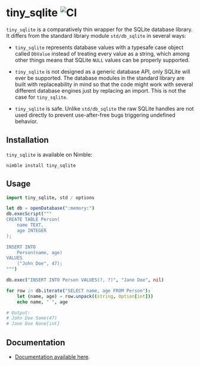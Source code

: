# tiny_sqlite ![CI](https://github.com/GULPF/nimquery/workflows/CI/badge.svg)

`tiny_sqlite` is a comparatively thin wrapper for the SQLite database library. It differs from the standard library module `std/db_sqlite` in several ways:

- `tiny_sqlite` represents database values with a typesafe case object called `DbValue` instead of treating every value as a string, which among other things means that SQLite `NULL` values can be properly supported.

- `tiny_sqlite` is not designed as a generic database API, only SQLite will ever be supported. The database modules in the standard library are built with replaceability in mind so that the code might work with several different database engines just by replacing an import. This is not the case for `tiny_sqlite`.

- `tiny_sqlite` is safe. Unlike `std/db_sqlite` the raw SQLite handles are not used directly to prevent use-after-free bugs triggering undefined behavior.

## Installation

`tiny_sqlite` is available on Nimble:

```
nimble install tiny_sqlite
```

## Usage

```nim
import tiny_sqlite, std / options

let db = openDatabase(":memory:")
db.execScript("""
CREATE TABLE Person(
    name TEXT,
    age INTEGER
);

INSERT INTO
    Person(name, age)
VALUES
    ("John Doe", 47);
""")

db.exec("INSERT INTO Person VALUES(?, ?)", "Jane Doe", nil)

for row in db.iterate("SELECT name, age FROM Person"):
    let (name, age) = row.unpack((string, Option[int]))
    echo name, " ", age

# Output:
# John Doe Some(47)
# Jane Doe None[int]
```

## Documentation

- [Documentation available here](https://gulpf.github.io/tiny_sqlite/tiny_sqlite.html).


